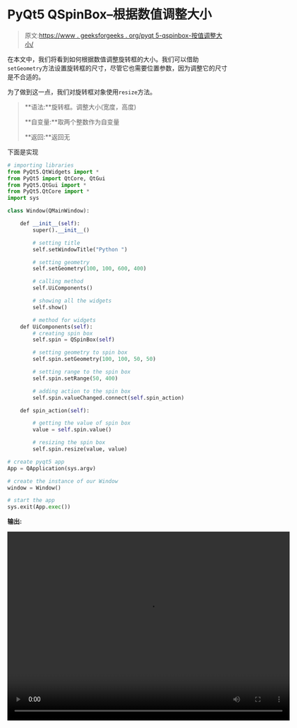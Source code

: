 # PyQt5 QSpinBox–根据数值调整大小

> 原文:[https://www . geeksforgeeks . org/pyqt 5-qspinbox-按值调整大小/](https://www.geeksforgeeks.org/pyqt5-qspinbox-resizing-it-according-to-value/)

在本文中，我们将看到如何根据数值调整旋转框的大小。我们可以借助`setGeometry`方法设置旋转框的尺寸，尽管它也需要位置参数，因为调整它的尺寸是不合适的。

为了做到这一点，我们对旋转框对象使用`resize`方法。

> **语法:**旋转框。调整大小(宽度，高度)
> 
> **自变量:**取两个整数作为自变量
> 
> **返回:**返回无

下面是实现

```py
# importing libraries
from PyQt5.QtWidgets import * 
from PyQt5 import QtCore, QtGui
from PyQt5.QtGui import * 
from PyQt5.QtCore import * 
import sys

class Window(QMainWindow):

    def __init__(self):
        super().__init__()

        # setting title
        self.setWindowTitle("Python ")

        # setting geometry
        self.setGeometry(100, 100, 600, 400)

        # calling method
        self.UiComponents()

        # showing all the widgets
        self.show()

        # method for widgets
    def UiComponents(self):
        # creating spin box
        self.spin = QSpinBox(self)

        # setting geometry to spin box
        self.spin.setGeometry(100, 100, 50, 50)

        # setting range to the spin box
        self.spin.setRange(50, 400)

        # adding action to the spin box
        self.spin.valueChanged.connect(self.spin_action)

    def spin_action(self):

        # getting the value of spin box
        value = self.spin.value()

        # resizing the spin box
        self.spin.resize(value, value)

# create pyqt5 app
App = QApplication(sys.argv)

# create the instance of our Window
window = Window()

# start the app
sys.exit(App.exec())
```

**输出:**

<video class="wp-video-shortcode" id="video-418420-1" width="640" height="428" preload="metadata" controls=""><source type="video/mp4" src="https://media.geeksforgeeks.org/wp-content/uploads/20200526024716/Python-2020-05-26-02-46-45.mp4?_=1">[https://media.geeksforgeeks.org/wp-content/uploads/20200526024716/Python-2020-05-26-02-46-45.mp4](https://media.geeksforgeeks.org/wp-content/uploads/20200526024716/Python-2020-05-26-02-46-45.mp4)</video>